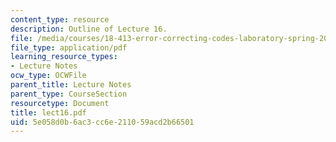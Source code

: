 ```yaml
---
content_type: resource
description: Outline of Lecture 16.
file: /media/courses/18-413-error-correcting-codes-laboratory-spring-2004/5e058d0b6ac3cc6e211059acd2b66501_lect16.pdf
file_type: application/pdf
learning_resource_types:
- Lecture Notes
ocw_type: OCWFile
parent_title: Lecture Notes
parent_type: CourseSection
resourcetype: Document
title: lect16.pdf
uid: 5e058d0b-6ac3-cc6e-2110-59acd2b66501
---
```

